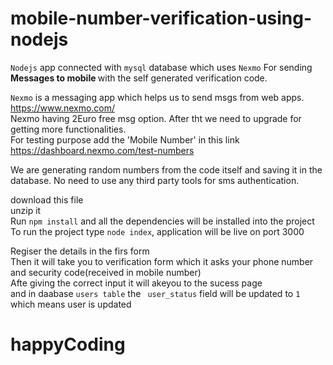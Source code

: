 # mobile-number-verification-using-nodejs
`Nodejs` app connected with `mysql` database which uses
`Nexmo` For sending <strong>Messages to mobile </strong> with the self generated verification code. <br>

`Nexmo` is a messaging app which helps us to send msgs from web apps.<br>
https://www.nexmo.com/ <br>
Nexmo having 2Euro free msg option. After tht we need to upgrade for getting more functionalities.<br>
For testing purpose add the 'Mobile Number' in this link https://dashboard.nexmo.com/test-numbers <br>


We are generating random numbers from the code itself and saving it in the database. No need to use any third party tools for sms authentication.

download this file<br>
unzip it<br>
Run `npm install` and all the dependencies will be installed into the project<br>
To run the project type `node index`, application will be live on port 3000<br>

Regiser the details in the firs form<br>
Then it will take you to verification form which it asks your phone number and security code(received in mobile number)<br>
Afte giving the correct input it will akeyou to the sucess page<br>
and in daabase `users table` the ` user_status` field will be updated to `1` which means user is updated

# happyCoding
